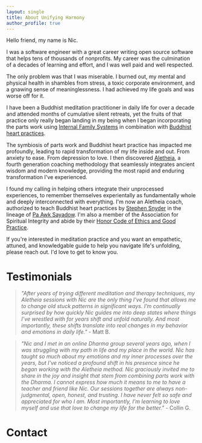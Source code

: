 ```yaml
---
layout: single
title: About Unifying Harmony
author_profile: true
---
```


Hello friend, my name is Nic.

I was a software engineer with a great career writing open source software that helps tens of thousands of nonprofits. My career was the culmination of a decades of learning and effort, and I was well paid and well respected.

The only problem was that I was miserable. I burned out, my mental and physical health in shambles from stress, a toxic corporate environment, and a gnawing sense of meaninglessness. I had achieved my life goals and was worse off for it.

I have been a Buddhist meditation practitioner in daily life for over a decade and attended months of cumulative silent retreats, yet the fruits of that practice only really began landing in my being when I began incorporating the parts work using [Internal Family Systems](https://en.wikipedia.org/wiki/Internal_Family_Systems_Model) in combination with [Buddhist heart practices](https://en.wikipedia.org/wiki/Brahmavihara).

The symbiosis of parts work and Buddhist heart practice has impacted me profoundly, leading to rapid transformation of my life inside and out. From anxiety to ease. From depression to love. I then discovered [Aletheia](https://integralunfoldment.com/), a fourth generation coaching methodology that seamlessly integrates ancient wisdom and modern knowledge, providing the most rapid and enduring transformation I've experienced.

I found my calling in helping others integrate their unprocessed experiences, to remember themselves experientally as fundamentally whole and deeply interconnected with everything. I'm now an Aletheia coach, authorized to teach Buddhist heart practices by [Stephen Snyder](https://awakeningdharma.org) in the lineage of [Pa Awk Sayadow](https://www.paaukforestmonastery.org/about-us). I'm also a member of the Association for Spiritual Integrity and abide by their [Honor Code of Ethics and Good Practice](https://www.spiritual-integrity.org/honor-code/honor-code-for-individuals/).

If you're interested in meditation practice and you want an empathetic, attuned, and knowledgable guide to help you navigate life's unfolding, please reach out. I'd love to get to know you.

# Testimonials

> _"After years of trying different meditation and therapy techniques, my Aletheia sessions with Nic are the only thing I’ve found that allows me to change old stuck patterns in significant ways. I’m continually surprised by how quickly Nic guides me into deep states where things I’ve wrestled with for years shift and unfold naturally. And most importantly, these shifts translate into real changes in my behavior and emotions in daily life."_
> \- Matt B.

> _"Nic and I met in an online Dharma group several years ago, when I was struggling with my path in life and my place in the world. Nic has taught so much about my emotions and my inner processes over the years, but I've noticed a profound shift in his presence since he began working with the Aletheia method. Nic graciously invited me to share in the joy and insight that stem from combining parts work with the Dharma. I cannot express how much it means to me to have a teacher and friend like Nic. Our sessions together are always non-judgmental, open, honest, and trusting. I have never felt so safe and appreciated for who I am. Most importantly, I'm learning to love myself and use that love to change my life for the better."_
> \- Collin G.

# Contact
